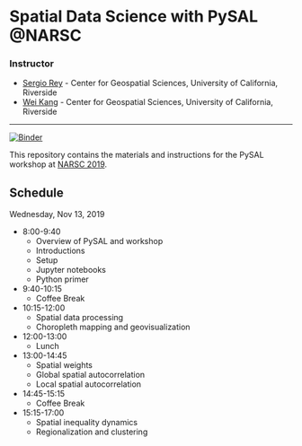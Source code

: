 # Spatial Data Science with PySAL @NARSC

### Instructor

- [Sergio Rey](http://sergerey.org) - Center for Geospatial Sciences, University of California, Riverside
- [Wei Kang](https://weikang9009.github.io) - Center for Geospatial Sciences, University of California, Riverside
 

---
[![Binder](https://mybinder.org/badge_logo.svg)](https://mybinder.org/v2/gh/sjsrey/pysalworkshop/2019-narsc)

This repository contains the materials and instructions for the PySAL workshop
at [NARSC 2019](http://www.narsc.org/newsite/wp-content/uploads/2019/06/pysal.pdf).


## Schedule 

Wednesday, Nov 13, 2019


* 8:00-9:40
  * Overview of PySAL and workshop
  * Introductions
  * Setup
  * Jupyter notebooks
  * Python primer
* 9:40-10:15
  * Coffee Break
* 10:15-12:00
  * Spatial data processing
  * Choropleth mapping and geovisualization
* 12:00-13:00
  * Lunch
* 13:00-14:45
  * Spatial weights
  * Global spatial autocorrelation
  * Local spatial autocorrelation
* 14:45-15:15
  * Coffee Break  
* 15:15-17:00
  * Spatial inequality dynamics
  * Regionalization and clustering
  
